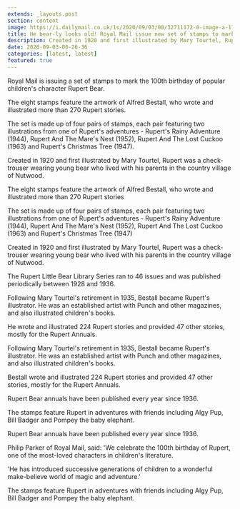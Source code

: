 ```yaml
---
extends: _layouts.post
section: content
image: https://i.dailymail.co.uk/1s/2020/09/03/00/32711172-0-image-a-17_1599088626835.jpg 
title: He bear-ly looks old! Royal Mail issue new set of stamps to mark Rupert Bears 100th birthday 
description: Created in 1920 and first illustrated by Mary Tourtel, Rupert was a check-trouser wearing young bear who lived with his parents in the country village of Nutwood. 
date: 2020-09-03-00-26-36 
categories: [latest, latest] 
featured: true 
--- 
```

Royal Mail is issuing a set of stamps to mark the 100th birthday of popular children's character Rupert Bear.

The eight stamps feature the artwork of Alfred Bestall, who wrote and illustrated more than 270 Rupert stories.

The set is made up of four pairs of stamps, each pair featuring two illustrations from one of Rupert's adventures - Rupert's Rainy Adventure (1944), Rupert And The Mare's Nest (1952), Rupert And The Lost Cuckoo (1963) and Rupert's Christmas Tree (1947). 

Created in 1920 and first illustrated by Mary Tourtel, Rupert was a check-trouser wearing young bear who lived with his parents in the country village of Nutwood.

The eight stamps feature the artwork of Alfred Bestall, who wrote and illustrated more than 270 Rupert stories

The set is made up of four pairs of stamps, each pair featuring two illustrations from one of Rupert's adventures - Rupert's Rainy Adventure (1944), Rupert And The Mare's Nest (1952), Rupert And The Lost Cuckoo (1963) and Rupert's Christmas Tree (1947)

Created in 1920 and first illustrated by Mary Tourtel, Rupert was a check-trouser wearing young bear who lived with his parents in the country village of Nutwood.

The Rupert Little Bear Library Series ran to 46 issues and was published periodically between 1928 and 1936.

Following Mary Tourtel's retirement in 1935, Bestall became Rupert's illustrator. He was an established artist with Punch and other magazines, and also illustrated children's books.

He wrote and illustrated 224 Rupert stories and provided 47 other stories, mostly for the Rupert Annuals.

Following Mary Tourtel's retirement in 1935, Bestall became Rupert's illustrator. He was an established artist with Punch and other magazines, and also illustrated children's books.

Bestall wrote and illustrated 224 Rupert stories and provided 47 other stories, mostly for the Rupert Annuals.

Rupert Bear annuals have been published every year since 1936.

The stamps feature Rupert in adventures with friends including Algy Pup, Bill Badger and Pompey the baby elephant.

Rupert Bear annuals have been published every year since 1936.

Philip Parker of Royal Mail, said: 'We celebrate the 100th birthday of Rupert, one of the most-loved characters in children's literature.

'He has introduced successive generations of children to a wonderful make-believe world of magic and adventure.'

The stamps feature Rupert in adventures with friends including Algy Pup, Bill Badger and Pompey the baby elephant.



